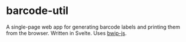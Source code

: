 # barcode-util

A single-page web app for generating barcode labels and printing them from the browser. Written in Svelte. Uses [bwip-js](https://github.com/metafloor/bwip-js).
